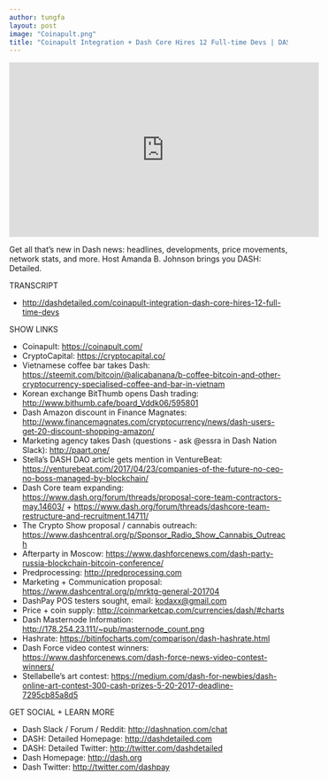 ```yaml
---
author: tungfa
layout: post
image: "Coinapult.png"
title: "Coinapult Integration + Dash Core Hires 12 Full-time Devs | DASH: Detailed"
---
```

<iframe width="560" height="315" src="https://www.youtube.com/embed/OWuQjgDGv4M" frameborder="0" allowfullscreen></iframe>

Get all that’s new in Dash news: headlines, developments, price movements, network stats, and more. Host Amanda B. Johnson brings you DASH: Detailed.

TRANSCRIPT
- <http://dashdetailed.com/coinapult-integration-dash-core-hires-12-full-time-devs>

SHOW LINKS
- Coinapult: <https://coinapult.com/>
- CryptoCapital: <https://cryptocapital.co/>
- Vietnamese coffee bar takes Dash: <https://steemit.com/bitcoin/@alicabanana/b-coffee-bitcoin-and-other-cryptocurrency-specialised-coffee-and-bar-in-vietnam>
- Korean exchange BitThumb opens Dash trading: <http://www.bithumb.cafe/board_Vddk06/595801>
- Dash Amazon discount in Finance Magnates: <http://www.financemagnates.com/cryptocurrency/news/dash-users-get-20-discount-shopping-amazon/>
- Marketing agency takes Dash (questions - ask @essra in Dash Nation Slack): <http://paart.one/> 
- Stella’s DASH DAO article gets mention in VentureBeat: <https://venturebeat.com/2017/04/23/companies-of-the-future-no-ceo-no-boss-managed-by-blockchain/>
- Dash Core team expanding: <https://www.dash.org/forum/threads/proposal-core-team-contractors-may.14603/> + <https://www.dash.org/forum/threads/dashcore-team-restructure-and-recruitment.14711/> 
- The Crypto Show proposal / cannabis outreach: <https://www.dashcentral.org/p/Sponsor_Radio_Show_Cannabis_Outreach>
- Afterparty in Moscow: <https://www.dashforcenews.com/dash-party-russia-blockchain-bitcoin-conference/>
- Predprocessing: <http://predprocessing.com>
- Marketing + Communication proposal: <https://www.dashcentral.org/p/mrktg-general-201704> 
- DashPay POS testers sought, email: <kodaxx@gmail.com>
- Price + coin supply: <http://coinmarketcap.com/currencies/dash/#charts>
- Dash Masternode Information: <http://178.254.23.111/~pub/masternode_count.png>
- Hashrate: <https://bitinfocharts.com/comparison/dash-hashrate.html> 
- Dash Force video contest winners: <https://www.dashforcenews.com/dash-force-news-video-contest-winners/>
- Stellabelle’s art contest: <https://medium.com/dash-for-newbies/dash-online-art-contest-300-cash-prizes-5-20-2017-deadline-7295cb85a8d5> 

GET SOCIAL + LEARN MORE
- Dash Slack / Forum / Reddit: <http://dashnation.com/chat>
- DASH: Detailed Homepage: <http://dashdetailed.com>
- DASH: Detailed Twitter: <http://twitter.com/dashdetailed>
- Dash Homepage: <http://dash.org>
- Dash Twitter: <http://twitter.com/dashpay>
